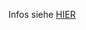 Infos siehe [HIER](https://github.com/MPL-WidgetsPushNotifications/WidgetsPushNotificationExercise/blob/ece72304c2852bff638a9bcbc69bde5a07dc7472/Abgabe%20Homescreen%20Widgets%20und%20Push%20Notifications.pdf) 
